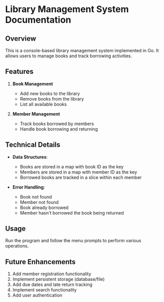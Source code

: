 # Library Management System Documentation

## Overview
This is a console-based library management system implemented in Go. It allows users to manage books and track borrowing activities.

## Features
1. **Book Management**
   - Add new books to the library
   - Remove books from the library
   - List all available books

2. **Member Management**
   - Track books borrowed by members
   - Handle book borrowing and returning

## Technical Details
- **Data Structures**:
  - Books are stored in a map with book ID as the key
  - Members are stored in a map with member ID as the key
  - Borrowed books are tracked in a slice within each member

- **Error Handling**:
  - Book not found
  - Member not found
  - Book already borrowed
  - Member hasn't borrowed the book being returned

## Usage
Run the program and follow the menu prompts to perform various operations.

## Future Enhancements
1. Add member registration functionality
2. Implement persistent storage (database/file)
3. Add due dates and late return tracking
4. Implement search functionality
5. Add user authentication